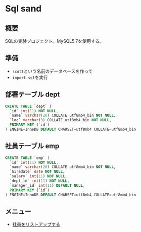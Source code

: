 # Sql sand

## 概要

SQLの実験プロジェクト。MySQL5.7を使用する。

## 準備

- `scott`という名前のデータベースを作って
- `import.sql`を実行

## 部署テーブル dept

```sql
CREATE TABLE `dept` (
  `id` int(11) NOT NULL,
  `name` varchar(20) COLLATE utf8mb4_bin NOT NULL,
  `loc` varchar(3) COLLATE utf8mb4_bin NOT NULL,
  PRIMARY KEY (`id`)
) ENGINE=InnoDB DEFAULT CHARSET=utf8mb4 COLLATE=utf8mb4_bin
```

## 社員テーブル emp

```sql
CREATE TABLE `emp` (
  `id` int(11) NOT NULL,
  `name` varchar(20) COLLATE utf8mb4_bin NOT NULL,
  `hiredate` date NOT NULL,
  `salary` int(11) NOT NULL,
  `dept_id` int(11) NOT NULL,
  `manager_id` int(11) DEFAULT NULL,
  PRIMARY KEY (`id`)
) ENGINE=InnoDB DEFAULT CHARSET=utf8mb4 COLLATE=utf8mb4_bin
```

## メニュー

- [社員をリストアップする](sql/emps.md)
